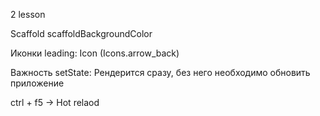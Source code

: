 2 lesson

Scaffold 
scaffoldBackgroundColor

Иконки
leading: Icon (Icons.arrow_back)

Важность setState:
Рендерится сразу, без него необходимо обновить приложение

ctrl + f5 -> Hot relaod